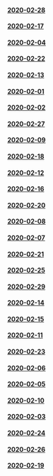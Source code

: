 #### [2020-02-28](2020-02-28)
#### [2020-02-17](2020-02-17)
#### [2020-02-04](2020-02-04)
#### [2020-02-22](2020-02-22)
#### [2020-02-13](2020-02-13)
#### [2020-02-01](2020-02-01)
#### [2020-02-02](2020-02-02)
#### [2020-02-27](2020-02-27)
#### [2020-02-09](2020-02-09)
#### [2020-02-18](2020-02-18)
#### [2020-02-12](2020-02-12)
#### [2020-02-16](2020-02-16)
#### [2020-02-20](2020-02-20)
#### [2020-02-08](2020-02-08)
#### [2020-02-07](2020-02-07)
#### [2020-02-21](2020-02-21)
#### [2020-02-25](2020-02-25)
#### [2020-02-29](2020-02-29)
#### [2020-02-14](2020-02-14)
#### [2020-02-15](2020-02-15)
#### [2020-02-11](2020-02-11)
#### [2020-02-23](2020-02-23)
#### [2020-02-06](2020-02-06)
#### [2020-02-05](2020-02-05)
#### [2020-02-10](2020-02-10)
#### [2020-02-03](2020-02-03)
#### [2020-02-24](2020-02-24)
#### [2020-02-26](2020-02-26)
#### [2020-02-19](2020-02-19)
